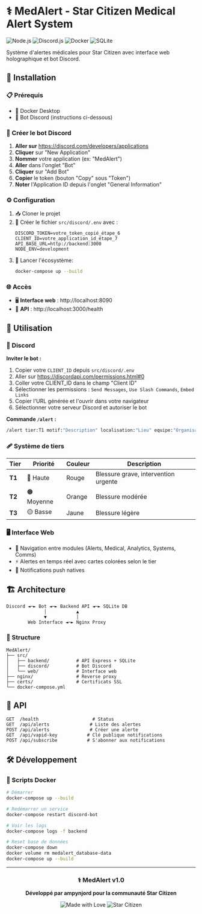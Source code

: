 # ⚕️ MedAlert - Star Citizen Medical Alert System

![Node.js](https://img.shields.io/badge/Node.js-339933?style=for-the-badge&logo=node.js&logoColor=white)
![Discord.js](https://img.shields.io/badge/Discord.js-5865F2?style=for-the-badge&logo=discord&logoColor=white)
![Docker](https://img.shields.io/badge/Docker-2496ED?style=for-the-badge&logo=docker&logoColor=white)
![SQLite](https://img.shields.io/badge/SQLite-003B57?style=for-the-badge&logo=sqlite&logoColor=white)

Système d'alertes médicales pour Star Citizen avec interface web holographique et bot Discord.

## 🚀 Installation

### 📋 Prérequis
- 🐳 Docker Desktop
- 🤖 Bot Discord (instructions ci-dessous)

### 🤖 Créer le bot Discord
1. **Aller sur** https://discord.com/developers/applications
2. **Cliquer** sur "New Application"
3. **Nommer** votre application (ex: "MedAlert")
4. **Aller** dans l'onglet "Bot"
5. **Cliquer** sur "Add Bot"
6. **Copier** le token (bouton "Copy" sous "Token")
7. **Noter** l'Application ID depuis l'onglet "General Information"

### ⚙️ Configuration
1. 📥 Cloner le projet
2. 🔧 Créer le fichier `src/discord/.env` avec :
   ```env
   DISCORD_TOKEN=votre_token_copié_étape_6
   CLIENT_ID=votre_application_id_étape_7
   API_BASE_URL=http://backend:3000
   NODE_ENV=development
   ```
3. 🚀 Lancer l'écosystème:
   ```bash
   docker-compose up --build
   ```

### 🌐 Accès
- 🖥️ **Interface web** : http://localhost:8090
- 🔗 **API** : http://localhost:3000/health

## 🎯 Utilisation

### 🤖 Discord
**Inviter le bot :**
1. Copier votre `CLIENT_ID` depuis `src/discord/.env`
2. Aller sur https://discordapi.com/permissions.html#0
3. Coller votre CLIENT_ID dans le champ "Client ID"
4. Sélectionner les permissions : `Send Messages`, `Use Slash Commands`, `Embed Links`
5. Copier l'URL générée et l'ouvrir dans votre navigateur
6. Sélectionner votre serveur Discord et autoriser le bot

**Commande `/alert` :**
```bash
/alert tier:T1 motif:"Description" localisation:"Lieu" equipe:"Organisation"
```

### 🩹 Système de tiers
| Tier | Priorité | Couleur | Description |
|------|----------|---------|-------------|
| **T1** | 🔴 Haute | Rouge | Blessure grave, intervention urgente |
| **T2** | 🟠 Moyenne | Orange | Blessure modérée |
| **T3** | 🟡 Basse | Jaune | Blessure légère |

### 🖥️ Interface Web
- 🧭 Navigation entre modules (Alerts, Medical, Analytics, Systems, Comms)
- ⚡ Alertes en temps réel avec cartes colorées selon le tier
- 🔔 Notifications push natives

## 🏗️ Architecture

```
Discord ◄─► Bot ◄─► Backend API ◄─► SQLite DB
              │           ▲
              ▼           │
        Web Interface ◄─► Nginx Proxy
```

### 📁 Structure
```
MedAlert/
├── src/
│   ├── backend/          # API Express + SQLite
│   ├── discord/          # Bot Discord
│   └── web/              # Interface web
├── nginx/                # Reverse proxy
├── certs/                # Certificats SSL
└── docker-compose.yml
```

## 🔗 API

```http
GET  /health                    # Status
GET  /api/alerts               # Liste des alertes
POST /api/alerts               # Créer une alerte
GET  /api/vapid-key           # Clé publique notifications
POST /api/subscribe           # S'abonner aux notifications
```

## 🛠️ Développement

### 🐳 Scripts Docker
```bash
# Démarrer
docker-compose up --build

# Redémarrer un service
docker-compose restart discord-bot

# Voir les logs
docker-compose logs -f backend

# Reset base de données
docker-compose down
docker volume rm medalert_database-data
docker-compose up --build
```

---

<div align="center">

### ⚕️ MedAlert v1.0
**Développé par ampynjord pour la communauté Star Citizen**

![Made with Love](https://img.shields.io/badge/Made%20with-❤️-red)
![Star Citizen](https://img.shields.io/badge/Star%20Citizen-Medical%20Division-blue)

</div>